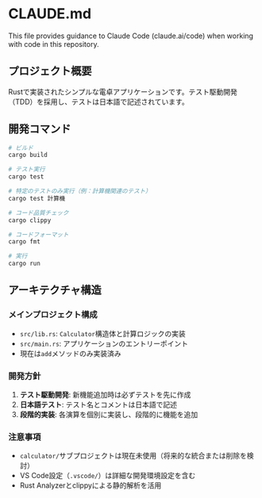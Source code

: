 # CLAUDE.md

This file provides guidance to Claude Code (claude.ai/code) when working with code in this repository.

## プロジェクト概要

Rustで実装されたシンプルな電卓アプリケーションです。テスト駆動開発（TDD）を採用し、テストは日本語で記述されています。

## 開発コマンド

```bash
# ビルド
cargo build

# テスト実行
cargo test

# 特定のテストのみ実行（例：計算機関連のテスト）
cargo test 計算機

# コード品質チェック
cargo clippy

# コードフォーマット
cargo fmt

# 実行
cargo run
```

## アーキテクチャ構造

### メインプロジェクト構成
- `src/lib.rs`: `Calculator`構造体と計算ロジックの実装
- `src/main.rs`: アプリケーションのエントリーポイント
- 現在は`add`メソッドのみ実装済み

### 開発方針
1. **テスト駆動開発**: 新機能追加時は必ずテストを先に作成
2. **日本語テスト**: テスト名とコメントは日本語で記述
3. **段階的実装**: 各演算を個別に実装し、段階的に機能を追加

### 注意事項
- `calculator/`サブプロジェクトは現在未使用（将来的な統合または削除を検討）
- VS Code設定（`.vscode/`）は詳細な開発環境設定を含む
- Rust Analyzerとclippyによる静的解析を活用